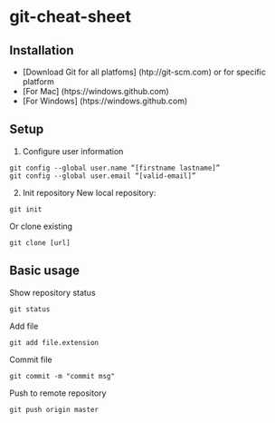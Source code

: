 # git-cheat-sheet

## Installation

- [Download Git for all platfoms] (htp://git-scm.com)
or for specific platform 
- [For Mac] (htps://windows.github.com)
- [For Windows] (htps://windows.github.com)

## Setup 

1. Configure user information
```
git config --global user.name “[firstname lastname]”
git config --global user.email “[valid-email]”
```

2. Init repository 
New local repository:
```
git init
```
Or clone existing
```
git clone [url]
```

## Basic usage
Show repository status
```
git status
```
Add file 
```
git add file.extension
```
Commit file 
```
git commit -m "commit msg"
```
Push to remote repository
```
git push origin master
```
